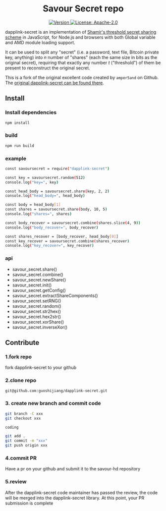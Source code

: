 <!--
parent:
  order: false
-->

<div align="center">
  <h1> Savour Secret repo </h1>
</div>

<div align="center">
  <a href="https://github.com/savour-labs/dapplink-secret/releases/latest">
    <img alt="Version" src="https://img.shields.io/github/tag/savour-labs/dapplink-secret.svg" />
  </a>
  <a href="https://github.com/savour-labs/dapplink-secret/blob/main/LICENSE">
    <img alt="License: Apache-2.0" src="https://img.shields.io/github/license/savour-labs/dapplink-secret.svg" />
  </a>
</div>

dapplink-secret is an implementation of [Shamir's threshold secret sharing scheme](http://en.wikipedia.org/wiki/Shamir's_Secret_Sharing) in JavaScript, for Node.js and browsers with both Global variable and AMD module loading support.

It can be used to split any "secret" (i.e. a password, text file, Bitcoin private key, anything) into _n_ number of "shares" (each the same size in bits as the original secret), requiring that exactly any number _t_ ("threshold") of them be present to reconstruct the original secret.

This is a fork of the original excellent code created by `amper5and` on Github. The [original dapplink-secret can be found there](https://github.com/savour-labs/dapplink-secret/).

## Install

### Install dependencies
```bash
npm install
```
### build
```bash
npm run build
```

### example
```bash
const savoursecret = require("dapplink-secret")

const key = savoursecret.random(512)
console.log("key=", key)

const head_body = savoursecret.share(key, 2, 2)
console.log("head_body=", head_body)

const body = head_body[1]
const shares = savoursecret.share(body, 10, 5)
console.log("shares=", shares)

const body_recover = savoursecret.combine(shares.slice(4, 9))
console.log("body_recover=", body_recover)

const shares_recover = [body_recover, head_body[0]]
const key_recover = savoursecret.combine(shares_recover)
console.log("key_recover=", key_recover)
```

### api

- savour_secret.share()
- savour_secret.combine()
- savour_secret.newShare()
- savour_secret.init()
- savour_secret.getConfig()
- savour_secret.extractShareComponents()
- savour_secret.setRNG()
- savour_secret.random()
- savour_secret.str2hex()
- savour_secret.hex2str()
- savour_secret.xorShare()
- savour_secret.inverseXor()

## Contribute

### 1.fork repo

fork dapplink-secret to your github

### 2.clone repo

```bash
git@github.com:guoshijiang/dapplink-secret.git
```

### 3. create new branch and commit code

```bash
git branch -C xxx
git checkout xxx

coding

git add .
git commit -m "xxx"
git push origin xxx
```

### 4.commit PR

Have a pr on your github and submit it to the savour-hd repository

### 5.review

After the dapplink-secret code maintainer has passed the review, the code will be merged into the dapplink-secret library. At this point, your PR submission is complete




